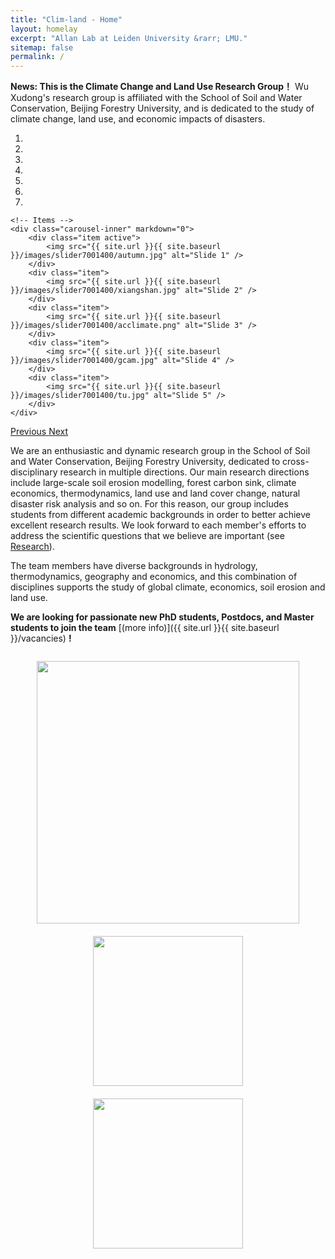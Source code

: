 ```yaml
---
title: "Clim-land - Home"
layout: homelay
excerpt: "Allan Lab at Leiden University &rarr; LMU."
sitemap: false
permalink: /
---
```


**News: This is the Climate Change and Land Use Research Group！** Wu Xudong's research group is affiliated with the School of Soil and Water Conservation, Beijing Forestry University, and is dedicated to the study of climate change, land use, and economic impacts of disasters.


<div markdown="0" id="carousel" class="carousel slide" data-ride="carousel" data-interval="4000" data-pause="hover" >
    <!-- Menu -->
    <ol class="carousel-indicators">
        <li data-target="#carousel" data-slide-to="0" class="active"></li>
        <li data-target="#carousel" data-slide-to="1"></li>
        <li data-target="#carousel" data-slide-to="2"></li>
        <li data-target="#carousel" data-slide-to="3"></li>
        <li data-target="#carousel" data-slide-to="4"></li>
        <li data-target="#carousel" data-slide-to="5"></li>
        <li data-target="#carousel" data-slide-to="6"></li>
    </ol>

    <!-- Items -->
    <div class="carousel-inner" markdown="0">
        <div class="item active">
            <img src="{{ site.url }}{{ site.baseurl }}/images/slider7001400/autumn.jpg" alt="Slide 1" />
        </div>
        <div class="item">
            <img src="{{ site.url }}{{ site.baseurl }}/images/slider7001400/xiangshan.jpg" alt="Slide 2" />
        </div>
        <div class="item">
            <img src="{{ site.url }}{{ site.baseurl }}/images/slider7001400/acclimate.png" alt="Slide 3" />
        </div>
        <div class="item">
            <img src="{{ site.url }}{{ site.baseurl }}/images/slider7001400/gcam.jpg" alt="Slide 4" />
        </div>
        <div class="item">
            <img src="{{ site.url }}{{ site.baseurl }}/images/slider7001400/tu.jpg" alt="Slide 5" />
        </div>       
    </div>
  <a class="left carousel-control" href="#carousel" role="button" data-slide="prev">
    <span class="glyphicon glyphicon-chevron-left" aria-hidden="true"></span>
    <span class="sr-only">Previous</span>
  </a>
  <a class="right carousel-control" href="#carousel" role="button" data-slide="next">
    <span class="glyphicon glyphicon-chevron-right" aria-hidden="true"></span>
    <span class="sr-only">Next</span>
  </a>
</div>

We are an enthusiastic and dynamic research group in the School of Soil and Water Conservation, Beijing Forestry University, dedicated to cross-disciplinary research in multiple directions. Our main research directions include large-scale soil erosion modelling, forest carbon sink, climate economics, thermodynamics, land use and land cover change, natural disaster risk analysis and so on. For this reason, our group includes students from different academic backgrounds in order to better achieve excellent research results. We look forward to each member's efforts to address the scientific questions that we believe are important  (see [Research](research)). 

The team members have diverse backgrounds in hydrology, thermodynamics, geography and economics, and this combination of disciplines supports the study of global climate, economics, soil erosion and land use.

 **We are  looking for passionate new PhD students, Postdocs, and Master students to join the team** [(more info)]({{ site.url }}{{ site.baseurl }}/vacancies) **!**



<div style="text-align: center;"> <!-- 将包裹figure的div设置为文本居中 -->
  <figure class="fourth" style="display: inline-block;"> <!-- 设置figure为行内块以便整体居中 -->
    <img src="{{ site.url }}{{ site.baseurl }}/images/logopic/Logo_BFU1.jpg" style="width: 420px; margin-bottom: 20px;"> <!-- 移除了display:block和margin:auto -->
    <img src="{{ site.url }}{{ site.baseurl }}/images/logopic/humboldt2.jpg" style="width: 240px; margin-bottom: 20px;"> <!-- 移除了display:block和margin:auto -->
    <img src="{{ site.url }}{{ site.baseurl }}/images/logopic/Logo_PIK1.jpg" style="width: 240px; margin-bottom: 20px;"> <!-- 移除了display:block和margin:auto -->
  </figure>
</div>

